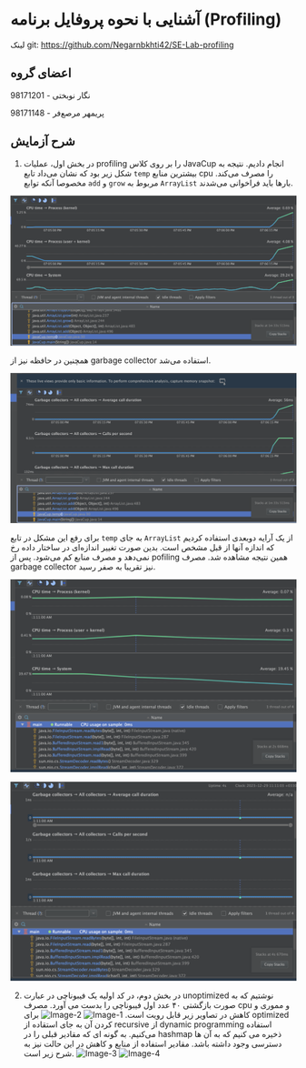 # آشنایی با نحوه پروفایل برنامه (Profiling)

لینک git: <https://github.com/Negarnbkhti42/SE-Lab-profiling>
## اعضای گروه
نگار نوبختی - 98171201

پریمهر مرصع‌فر - 98171148

## شرح آزمایش

1. در بخش اول، عملیات profiling را بر روی کلاس JavaCup انجام دادیم. نتیجه به شکل زیر بود که نشان می‌داد تابع `temp` بیشترین منابع cpu را مصرف می‌کند. مخصوصا آنکه توابع `add` و `grow` مربوط به `ArrayList` بارها باید فراخوانی ‌می‌شدند.

![unoptimized JavaCup CPU](./assets/javacup-unoptimized-cpu.png)

همچنین در حافظه نیز از garbage collector استفاده می‌شد.

![unoptimized JavaCup memory](./assets/javacup-unoptimized-memory.png)

برای رفع این مشکل در تابع `temp` به جای `ArrayList` از یک آرایه دوبعدی استفاده کردیم که اندازه آنها از قبل مشخص است. بدین صورت تغییر اندازه‌ای در ساختار داده رخ نمی‌دهد و مصرف منابع کم می‌شود. پس از pofiling همین نتیجه مشاهده شد. مصرف garbage collector نیز تقریبا به صفر رسید.

![optimized JavaCup CPU](./assets/javacup-optimized-cup.png)

![optimized JavaCup memory](./assets/javacup-optimized-memory.png)

2. در بخش دوم، در کد اولیه یک فیبوناچی در عبارت unoptimized نوشتیم که به صورت بازگشتی ۴۰ عدد اول فیبوناچی را بدست می آورد. مصرف cpu و مموری و کاهش در تصاویر زیر قابل رویت است. 
![Image-1](https://github.com/Negarnbkhti42/SE-Lab-profiling/assets/62252489/603e3901-cc8c-4913-ad74-a13e86fea290)
![Image-2](https://github.com/Negarnbkhti42/SE-Lab-profiling/assets/62252489/0cbb9824-5bdc-48d2-b193-6779fc3a63e2)
برای optimized کردن آن به جای استقاده از recursive از dynamic programming استفاده می‌کنیم. به گونه ای که مقادیر قبلی را در  hashmap ذخیره می کنیم که به آن ها دسترسی وجود داشته باشد. مقادیر استفاده از منابع و کاهش در این حالت نیز به شرح زیر است. 
![Image-3](https://github.com/Negarnbkhti42/SE-Lab-profiling/assets/62252489/65d93d23-17f1-4f19-8541-c08477bc22c0)
![Image-4](https://github.com/Negarnbkhti42/SE-Lab-profiling/assets/62252489/6235ee89-618a-475c-825a-d462bff6bc15)

